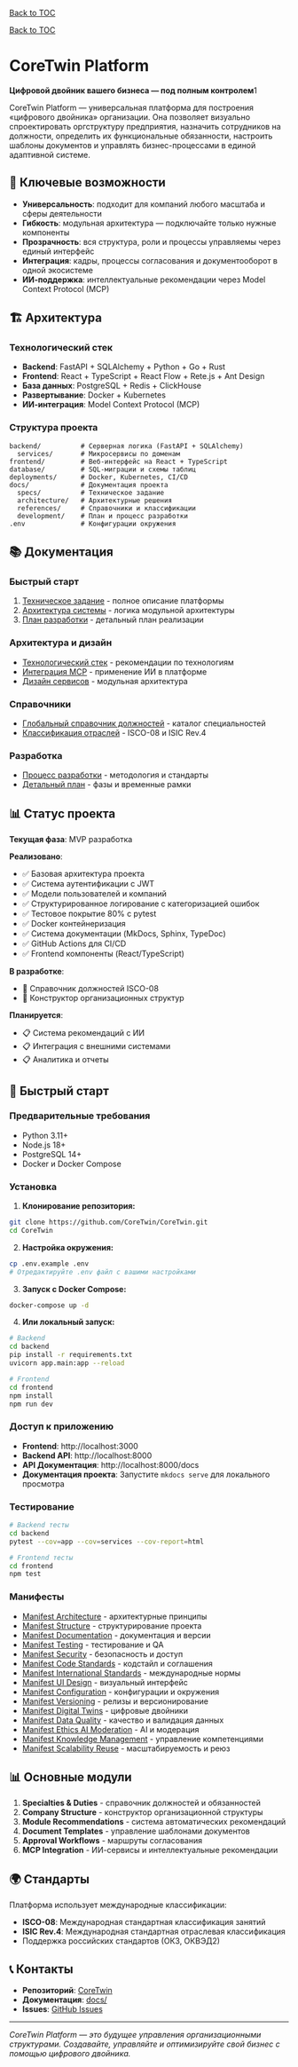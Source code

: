 [Back to TOC](../basic_toc.md#readme-md)

[Back to TOC](../comprehensive_toc.md#readme-md)

# CoreTwin Platform

**Цифровой двойник вашего бизнеса — под полным контролем**1

CoreTwin Platform — универсальная платформа для построения «цифрового двойника» организации. Она позволяет визуально спроектировать оргструктуру предприятия, назначить сотрудников на должности, определить их функциональные обязанности, настроить шаблоны документов и управлять бизнес-процессами в единой адаптивной системе.

## 🎯 Ключевые возможности

- **Универсальность**: подходит для компаний любого масштаба и сферы деятельности
- **Гибкость**: модульная архитектура — подключайте только нужные компоненты
- **Прозрачность**: вся структура, роли и процессы управляемы через единый интерфейс
- **Интеграция**: кадры, процессы согласования и документооборот в одной экосистеме
- **ИИ-поддержка**: интеллектуальные рекомендации через Model Context Protocol (MCP)

## 🏗️ Архитектура

### Технологический стек
- **Backend**: FastAPI + SQLAlchemy + Python + Go + Rust
- **Frontend**: React + TypeScript + React Flow + Rete.js + Ant Design
- **База данных**: PostgreSQL + Redis + ClickHouse
- **Развертывание**: Docker + Kubernetes
- **ИИ-интеграция**: Model Context Protocol (MCP)

### Структура проекта

```
backend/          # Серверная логика (FastAPI + SQLAlchemy)
  services/       # Микросервисы по доменам
frontend/         # Веб-интерфейс на React + TypeScript
database/         # SQL-миграции и схемы таблиц
deployments/      # Docker, Kubernetes, CI/CD
docs/             # Документация проекта
  specs/          # Техническое задание
  architecture/   # Архитектурные решения
  references/     # Справочники и классификации
  development/    # План и процесс разработки
.env              # Конфигурации окружения
```

## 📚 Документация

### Быстрый старт
1. [Техническое задание](docs/specs/technical-specification.md) - полное описание платформы
2. [Архитектура системы](docs/architecture/service-design.md) - логика модульной архитектуры
3. [План разработки](docs/development/development-plan.md) - детальный план реализации

### Архитектура и дизайн
- [Технологический стек](docs/architecture/technology-stack.md) - рекомендации по технологиям
- [Интеграция MCP](docs/architecture/mcp-integration.md) - применение ИИ в платформе
- [Дизайн сервисов](docs/architecture/service-design.md) - модульная архитектура

### Справочники
- [Глобальный справочник должностей](docs/references/job-directory.md) - каталог специальностей
- [Классификация отраслей](docs/references/industries-classification.md) - ISCO-08 и ISIC Rev.4

### Разработка
- [Процесс разработки](docs/development/README.md) - методология и стандарты
- [Детальный план](docs/development/development-plan.md) - фазы и временные рамки

## 📊 Статус проекта

**Текущая фаза**: MVP разработка

**Реализовано**:
- ✅ Базовая архитектура проекта
- ✅ Система аутентификации с JWT
- ✅ Модели пользователей и компаний
- ✅ Структурированное логирование с категоризацией ошибок
- ✅ Тестовое покрытие 80% с pytest
- ✅ Docker контейнеризация
- ✅ Система документации (MkDocs, Sphinx, TypeDoc)
- ✅ GitHub Actions для CI/CD
- ✅ Frontend компоненты (React/TypeScript)

**В разработке**:
- 🔄 Справочник должностей ISCO-08
- 🔄 Конструктор организационных структур

**Планируется**:
- 📋 Система рекомендаций с ИИ
- 📋 Интеграция с внешними системами
- 📋 Аналитика и отчеты

## 🚀 Быстрый старт

### Предварительные требования
- Python 3.11+
- Node.js 18+
- PostgreSQL 14+
- Docker и Docker Compose

### Установка

1. **Клонирование репозитория:**
```bash
git clone https://github.com/CoreTwin/CoreTwin.git
cd CoreTwin
```

2. **Настройка окружения:**
```bash
cp .env.example .env
# Отредактируйте .env файл с вашими настройками
```

3. **Запуск с Docker Compose:**
```bash
docker-compose up -d
```

4. **Или локальный запуск:**
```bash
# Backend
cd backend
pip install -r requirements.txt
uvicorn app.main:app --reload

# Frontend
cd frontend
npm install
npm run dev
```

### Доступ к приложению
- **Frontend**: http://localhost:3000
- **Backend API**: http://localhost:8000
- **API Документация**: http://localhost:8000/docs
- **Документация проекта**: Запустите `mkdocs serve` для локального просмотра

### Тестирование
```bash
# Backend тесты
cd backend
pytest --cov=app --cov=services --cov-report=html

# Frontend тесты
cd frontend
npm test
```

### Манифесты
- [Manifest Architecture](docs/manifest/manifest_architecture.md) - архитектурные принципы
- [Manifest Structure](docs/manifest/manifest_structure.md) - структурирование проекта
- [Manifest Documentation](docs/manifest/manifest_documentation.md) - документация и версии
- [Manifest Testing](docs/manifest/manifest_testing.md) - тестирование и QA
- [Manifest Security](docs/manifest/manifest_security.md) - безопасность и доступ
- [Manifest Code Standards](docs/manifest/manifest_code_standards.md) - кодстайл и соглашения
- [Manifest International Standards](docs/manifest/manifest_international_standards.md) - международные нормы 
- [Manifest UI Design](docs/manifest/manifest_ui_design.md) - визуальный интерфейс
- [Manifest Configuration](docs/manifest/manifest_configuration.md) - конфигурации и окружения
- [Manifest Versioning](docs/manifest/manifest_versioning.md) - релизы и версионирование
- [Manifest Digital Twins](docs/manifest/manifest_digital_twins.md) - цифровые двойники
- [Manifest Data Quality](docs/manifest/manifest_data_quality.md) - качество и валидация данных
- [Manifest Ethics AI Moderation](docs/manifest/manifest_ethics_ai_moderation.md) - AI и модерация
- [Manifest Knowledge Management](docs/manifest/manifest_knowledge_management.md) - управление компетенциями
- [Manifest Scalability Reuse](docs/manifest/manifest_scalability_reuse.md) - масштабируемость и реюз

## 📊 Основные модули

1. **Specialties & Duties** - справочник должностей и обязанностей
2. **Company Structure** - конструктор организационной структуры
3. **Module Recommendations** - система автоматических рекомендаций
4. **Document Templates** - управление шаблонами документов
5. **Approval Workflows** - маршруты согласования
6. **MCP Integration** - ИИ-сервисы и интеллектуальные рекомендации

## 🌍 Стандарты

Платформа использует международные классификации:
- **ISCO-08**: Международная стандартная классификация занятий
- **ISIC Rev.4**: Международная стандартная отраслевая классификация
- Поддержка российских стандартов (ОКЗ, ОКВЭД2)

## 📞 Контакты

- **Репозиторий**: [CoreTwin](https://github.com/CoreTwin/CoreTwin)
- **Документация**: [docs/](docs/)
- **Issues**: [GitHub Issues](https://github.com/CoreTwin/CoreTwin/issues)

---

*CoreTwin Platform — это будущее управления организационными структурами. Создавайте, управляйте и оптимизируйте свой бизнес с помощью цифрового двойника.*
